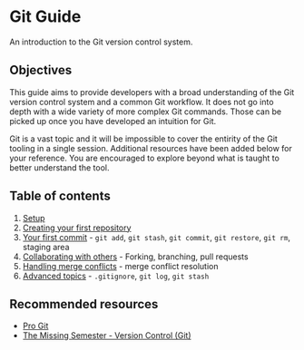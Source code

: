 # Git Guide

An introduction to the Git version control system.

## Objectives

This guide aims to provide developers with a broad understanding of the Git version control system and a common Git workflow. It does not go into depth with a wide variety of more complex Git commands. Those can be picked up once you have developed an intuition for Git.

Git is a vast topic and it will be impossible to cover the entirity of the Git tooling in a single session. Additional resources have been added below for your reference. You are encouraged to explore beyond what is taught to better understand the tool.

## Table of contents

1. [Setup](./01-setup/README.md)
2. [Creating your first repository](./02-first-repository/README.md)
3. [Your first commit](./03-first-commit/README.md) - `git add`, `git stash`, `git commit`, `git restore`, `git rm`, staging area
4. [Collaborating with others]() - Forking, branching, pull requests
5. [Handling merge conflicts]() - merge conflict resolution
6. [Advanced topics]() - `.gitignore`, `git log`, `git stash`

## Recommended resources

- [Pro Git](https://git-scm.com/book/en/v2)
- [The Missing Semester - Version Control (Git)](https://missing.csail.mit.edu/2020/version-control/)
